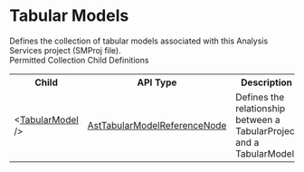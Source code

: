 # Tabular Models

<div class="LanguageSummary"><div class ="SummaryItem">Defines the collection of tabular models associated with this Analysis Services project (SMProj file).</div></div><div class="SchemaBindingGroup"><div class="SchemaBindingGroupHeader">Permitted Collection Child Definitions</div><table id="SchemaBindingList" class="SchemaBindingList"><tbody><tr><th class="SchemaBindingNameColumnHeader">Child</th><th class="SchemaBindingTypeColumnHeader">API Type</th><th class="SchemaBindingSummaryColumnHeader">Description</th></tr><tr class="cd0"><td class="SchemaBindingName"><span class="punc">&lt;</span><a href=Varigence.Languages.Biml.Project.AstTabularModelReferenceNode.html">TabularModel</a><span class="punc"> /&gt;</span></td><td class="SchemaBindingType"><a href="../api-reference/Varigence.Languages.Biml.Project.AstTabularModelReferenceNode.html">AstTabularModelReferenceNode</a></td><td class="SchemaBindingSummary">Defines the relationship between a TabularProject and a TabularModel.</td></tr></tbody></table></div>